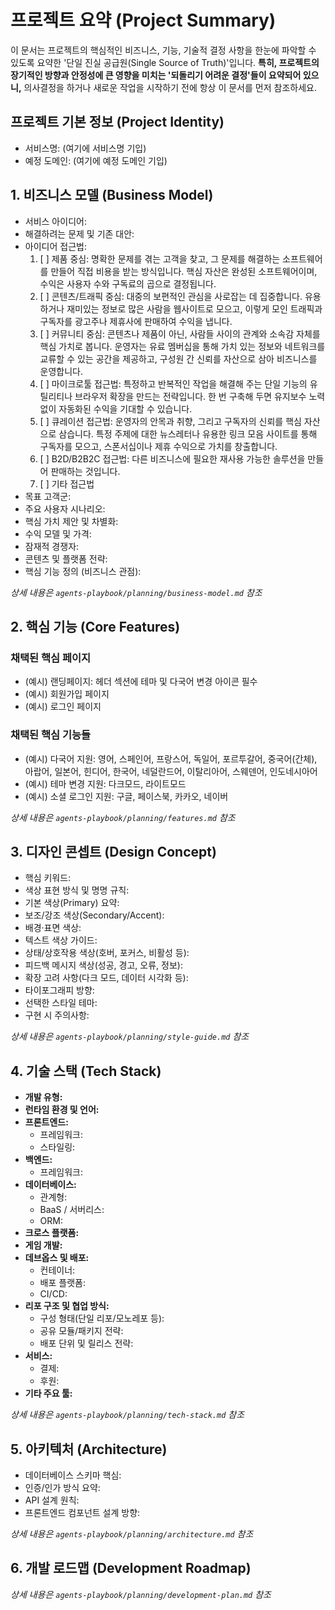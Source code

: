 # 프로젝트 요약 (Project Summary)

이 문서는 프로젝트의 핵심적인 비즈니스, 기능, 기술적 결정 사항을 한눈에 파악할 수 있도록 요약한 '단일 진실 공급원(Single Source of Truth)'입니다. **특히, 프로젝트의 장기적인 방향과 안정성에 큰 영향을 미치는 '되돌리기 어려운 결정'들이 요약되어 있으니,** 의사결정을 하거나 새로운 작업을 시작하기 전에 항상 이 문서를 먼저 참조하세요.

## 프로젝트 기본 정보 (Project Identity)

- 서비스명: (여기에 서비스명 기입)
- 예정 도메인: (여기에 예정 도메인 기입)

## 1. 비즈니스 모델 (Business Model)

- 서비스 아이디어:
- 해결하려는 문제 및 기존 대안:
- 아이디어 접근법:
  1. [ ] 제품 중심: 명확한 문제를 겪는 고객을 찾고, 그 문제를 해결하는 소프트웨어를 만들어 직접 비용을 받는 방식입니다. 핵심 자산은 완성된 소프트웨어이며, 수익은 사용자 수와 구독료의 곱으로 결정됩니다.
  2. [ ] 콘텐츠/트래픽 중심: 대중의 보편적인 관심을 사로잡는 데 집중합니다. 유용하거나 재미있는 정보로 많은 사람을 웹사이트로 모으고, 이렇게 모인 트래픽과 구독자를 광고주나 제휴사에 판매하여 수익을 냅니다.
  3. [ ] 커뮤니티 중심: 콘텐츠나 제품이 아닌, 사람들 사이의 관계와 소속감 자체를 핵심 가치로 봅니다. 운영자는 유료 멤버십을 통해 가치 있는 정보와 네트워크를 교류할 수 있는 공간을 제공하고, 구성원 간 신뢰를 자산으로 삼아 비즈니스를 운영합니다.
  4. [ ] 마이크로툴 접근법: 특정하고 반복적인 작업을 해결해 주는 단일 기능의 유틸리티나 브라우저 확장을 만드는 전략입니다. 한 번 구축해 두면 유지보수 노력 없이 자동화된 수익을 기대할 수 있습니다.
  5. [ ] 큐레이션 접근법: 운영자의 안목과 취향, 그리고 구독자의 신뢰를 핵심 자산으로 삼습니다. 특정 주제에 대한 뉴스레터나 유용한 링크 모음 사이트를 통해 구독자를 모으고, 스폰서십이나 제휴 수익으로 가치를 창출합니다.
  6. [ ] B2D/B2B2C 접근법: 다른 비즈니스에 필요한 재사용 가능한 솔루션을 만들어 판매하는 것입니다.
  7. [ ] 기타 접근법
- 목표 고객군:
- 주요 사용자 시나리오:
- 핵심 가치 제안 및 차별화:
- 수익 모델 및 가격:
- 잠재적 경쟁자:
- 콘텐츠 및 플랫폼 전략:
- 핵심 기능 정의 (비즈니스 관점):

*상세 내용은 `agents-playbook/planning/business-model.md` 참조*

## 2. 핵심 기능 (Core Features)

### 채택된 핵심 페이지

- (예시) 랜딩페이지: 헤더 섹션에 테마 및 다국어 변경 아이콘 필수
- (예시) 회원가입 페이지
- (예시) 로그인 페이지

### 채택된 핵심 기능들

- (예시) 다국어 지원: 영어, 스페인어, 프랑스어, 독일어, 포르투갈어, 중국어(간체), 아랍어, 일본어, 힌디어, 한국어, 네덜란드어, 이탈리아어, 스웨덴어, 인도네시아어
- (예시) 테마 변경 지원: 다크모드, 라이트모드
- (예시) 소셜 로그인 지원: 구글, 페이스북, 카카오, 네이버

*상세 내용은 `agents-playbook/planning/features.md` 참조*

## 3. 디자인 콘셉트 (Design Concept)

- 핵심 키워드:
- 색상 표현 방식 및 명명 규칙:
- 기본 색상(Primary) 요약:
- 보조/강조 색상(Secondary/Accent):
- 배경·표면 색상:
- 텍스트 색상 가이드:
- 상태/상호작용 색상(호버, 포커스, 비활성 등):
- 피드백 메시지 색상(성공, 경고, 오류, 정보):
- 확장 고려 사항(다크 모드, 데이터 시각화 등):
- 타이포그래피 방향:
- 선택한 스타일 테마:
- 구현 시 주의사항:

*상세 내용은 `agents-playbook/planning/style-guide.md` 참조*

## 4. 기술 스택 (Tech Stack)

- **개발 유형:**
- **런타임 환경 및 언어:**
- **프론트엔드:**
  - 프레임워크:
  - 스타일링:
- **백엔드:**
  - 프레임워크:
- **데이터베이스:**
  - 관계형:
  - BaaS / 서버리스:
  - ORM:
- **크로스 플랫폼:**
- **게임 개발:**
- **데브옵스 및 배포:**
  - 컨테이너:
  - 배포 플랫폼:
  - CI/CD:
- **리포 구조 및 협업 방식:**
  - 구성 형태(단일 리포/모노레포 등):
  - 공유 모듈/패키지 전략:
  - 배포 단위 및 릴리스 전략:
- **서비스:**
  - 결제:
  - 후원:
- **기타 주요 툴:**

*상세 내용은 `agents-playbook/planning/tech-stack.md` 참조*

## 5. 아키텍처 (Architecture)

- 데이터베이스 스키마 핵심:
- 인증/인가 방식 요약:
- API 설계 원칙:
- 프론트엔드 컴포넌트 설계 방향:

*상세 내용은 `agents-playbook/planning/architecture.md` 참조*

## 6. 개발 로드맵 (Development Roadmap)

*상세 내용은 `agents-playbook/planning/development-plan.md` 참조*
